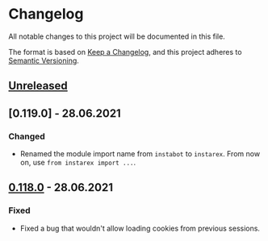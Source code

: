# Changelog

All notable changes to this project will be documented in this file.

The format is based on [Keep a Changelog](https://keepachangelog.com/en/1.0.0/),
and this project adheres to [Semantic Versioning](https://semver.org/spec/v2.0.0.html).

## [Unreleased]


## [0.119.0] - 28.06.2021

### Changed

- Renamed the module import name from `instabot` to `instarex`.
  From now on, use `from instarex import ...`.

## [0.118.0] - 28.06.2021

### Fixed

- Fixed a bug that wouldn't allow loading cookies from previous sessions.

[Unreleased]: https://github.com/reala10n/instarex/compare/v0.119.0...HEAD
[0.118.0]: https://github.com/reala10n/instarex/compare/v0.118.0...v0.119.0
[0.118.0]: https://github.com/reala10n/instarex/compare/v0.117.0...v0.118.0
